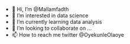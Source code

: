 - 👋 Hi, I’m @Mallamfadth
- 👀 I’m interested in data science
- 🌱 I’m currently learning data analysis 
- 💞️ I’m looking to collaborate on ...
- 📫 How to reach me twitter @OyekunleOlaoye

<!---
Mallamfadth/Mallamfadth is a ✨ special ✨ repository because its `README.md` (this file) appears on your GitHub profile.
You can click the Preview link to take a look at your changes.
--->
